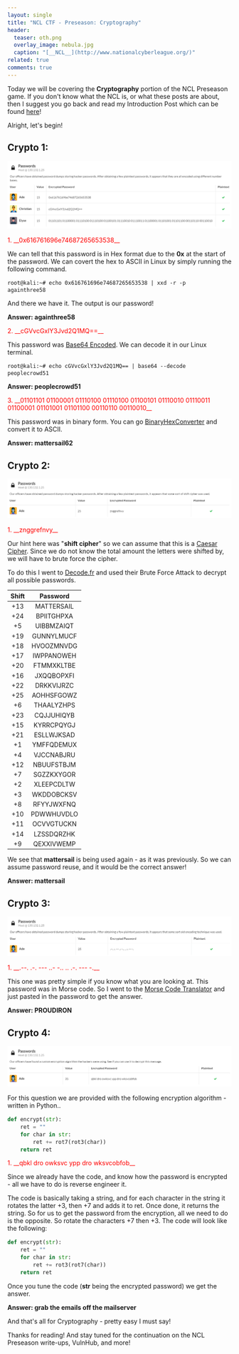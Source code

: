 ```yaml
---
layout: single
title: "NCL CTF - Preseason: Cryptography"
header:
  teaser: oth.png
  overlay_image: nebula.jpg
  caption: "[__NCL__](http://www.nationalcyberleague.org/)"
related: true
comments: true
---
```


Today we will be covering the __Cryptography__ portion of the NCL Preseason game. If you don't know what the NCL is, or what these posts are about, then I suggest you go back and read my Introduction Post which can be found [here](https://jhalon.github.io/ncl-intro-osint/)!

Alright, let's begin!

## Crypto 1:

<a href="/images/ncl4.png"><img src="/images/ncl4.png"></a>

<div class="rBorder" markdown="1">
<span style="color:red">1. __0x616761696e74687265653538__</span>

We can tell that this password is in Hex format due to the __0x__ at the start of the password. We can covert the hex to ASCII in Linux by simply running the following command.

```console
root@kali:~# echo 0x616761696e74687265653538 | xxd -r -p
againthree58
```

And there we have it. The output is our password!

__Answer: againthree58__
</div>

<div class="rBorder" markdown="1">
<span style="color:red">2. __cGVvcGxlY3Jvd2Q1MQ==__</span>

This password was [Base64 Encoded](https://en.wikipedia.org/wiki/Base64). We can decode it in our Linux terminal.

```console
root@kali:~# echo cGVvcGxlY3Jvd2Q1MQ== | base64 --decode
peoplecrowd51
```

__Answer: peoplecrowd51__
</div>

<div class="rBorder" markdown="1">
<span style="color:red">3. __01101101 01100001 01110100 01110100 01100101 01110010 01110011 01100001 01101001 01101100 00110110 00110010__</span>

This password was in binary form. You can go [BinaryHexConverter](http://www.binaryhexconverter.com/binary-to-ascii-text-converter) and convert it to ASCII.

__Answer: mattersail62__
</div>

## Crypto 2:

<a href="/images/ncl5.png"><img src="/images/ncl5.png"></a>

<div class="rBorder" markdown="1">
<span style="color:red">1. __znggrefnvy__</span>

Our hint here was "__shift cipher__" so we can assume that this is a [Caesar Cipher](http://practicalcryptography.com/ciphers/caesar-cipher/). Since we do not know the total amount the letters were shifted by, we will have to brute force the cipher.

To do this I went to [Decode.fr](http://www.dcode.fr/caesar-cipher) and used their Brute Force Attack to decrypt all possible passwords.

| Shift         | Password      |
| :-----------: |:-------------:|
|+13		| MATTERSAIL	|
|+24		| BPIITGHPXA	|
|+5		| UIBBMZAIQT	|
|+19		| GUNNYLMUCF	|
|+18		| HVOOZMNVDG	|
|+17		| IWPPANOWEH	|
|+20		| FTMMXKLTBE	|
|+16		| JXQQBOPXFI	|
|+22		| DRKKVIJRZC	|
|+25		| AOHHSFGOWZ	|
|+6		| THAALYZHPS	|
|+23		| CQJJUHIQYB	|
|+15		| KYRRCPQYGJ	|
|+21		| ESLLWJKSAD	|
|+1		| YMFFQDEMUX	|
|+4		| VJCCNABJRU	|
|+12		| NBUUFSTBJM	|
|+7		| SGZZKXYGOR	|
|+2		| XLEEPCDLTW	|
|+3		| WKDDOBCKSV	|
|+8		| RFYYJWXFNQ	|
|+10		| PDWWHUVDLO	|
|+11		| OCVVGTUCKN	|
|+14		| LZSSDQRZHK	|
|+9		| QEXXIVWEMP	|

We see that __mattersail__ is being used again - as it was previously. So we can assume password reuse, and it would be the correct answer!

__Answer: mattersail__
</div>

## Crypto 3:

<a href="/images/ncl6.png"><img src="/images/ncl6.png"></a>

<div class="rBorder" markdown="1">
<span style="color:red">1. __.--. .-. --- ..- -.. .. .-. --- -.__</span>

This one was pretty simple if you know what you are looking at. This password was in Morse code. So I went to the [Morse Code Translator](http://morsecode.scphillips.com/translator.html) and just pasted in the password to get the answer.

__Answer: PROUDIRON__
</div>

## Crypto 4:

<a href="/images/ncl7.png"><img src="/images/ncl7.png"></a>

For this question we are provided with the following encryption algorithm - written in Python..

```python
def encrypt(str):
	ret = ""
	for char in str:
		ret += rot7(rot3(char))
	return ret
```

<div class="rBorder" markdown="1">
<span style="color:red">1. __qbkl dro owksvc ypp dro wksvcobfob__</span>

Since we already have the code, and know how the password is encrypted - all we have to do is reverse engineer it.

The code is basically taking a string, and for each character in the string it rotates the latter +3, then +7 and adds it to ret. Once done, it returns the string. So for us to get the password from the encryption, all we need to do is the opposite. So rotate the characters +7 then +3. The code will look like the following:

```python
def encrypt(str):
	ret = ""
	for char in str:
		ret += rot3(rot7(char))
	return ret
```

Once you tune the code (__str__ being the encrypted password) we get the answer.

__Answer: grab the emails off the mailserver__
</div>

And that's all for Cryptography - pretty easy I must say! 

Thanks for reading! And stay tuned for the continuation on the NCL Preseason write-ups, VulnHub, and more!
